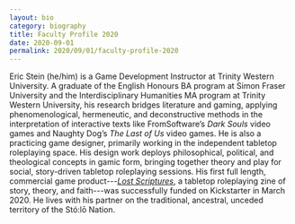 ```yaml
---
layout: bio
category: biography
title: Faculty Profile 2020
date: 2020-09-01
permalink: 2020/09/01/faculty-profile-2020
---
```


Eric Stein (he/him) is a Game Development Instructor at Trinity Western University. A graduate of the English Honours BA program at Simon Fraser University and the Interdisciplinary Humanities MA program at Trinity Western University, his research bridges literature and gaming, applying phenomenological, hermeneutic, and deconstructive methods in the interpretation of interactive texts like FromSoftware’s *Dark Souls* video games and Naughty Dog’s *The Last of Us* video games. He is also a practicing game designer, primarily working in the independent tabletop roleplaying space. His design work deploys philosophical, political, and theological concepts in gamic form, bringing together theory and play for social, story-driven tabletop roleplaying sessions. His first full length, commercial game product---[*Lost Scriptures*](https://www.kickstarter.com/projects/vagrantludology/lost-scriptures/), a tabletop roleplaying zine of story, theory, and faith---was successfully funded on Kickstarter in March 2020. He lives with his partner on the traditional, ancestral, unceded territory of the Stó:lō Nation.
